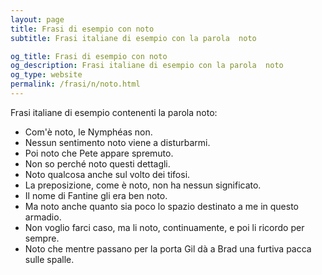 ```yaml
---
layout: page
title: Frasi di esempio con noto 
subtitle: Frasi italiane di esempio con la parola  noto

og_title: Frasi di esempio con noto 
og_description: Frasi italiane di esempio con la parola  noto
og_type: website
permalink: /frasi/n/noto.html
---
```


Frasi italiane di esempio contenenti la parola noto:


- Com'è noto, le Nymphéas non.
- Nessun sentimento noto viene a disturbarmi.
- Poi noto che Pete appare spremuto.
- Non so perché noto questi dettagli.
- Noto qualcosa anche sul volto dei tifosi.
- La preposizione, come è noto, non ha nessun significato.
- Il nome di Fantine gli era ben noto.
- Ma noto anche quanto sia poco lo spazio destinato a me in questo armadio.
- Non voglio farci caso, ma li noto, continuamente, e poi li ricordo per sempre.
- Noto che mentre passano per la porta Gil dà a Brad una furtiva pacca sulle spalle.
